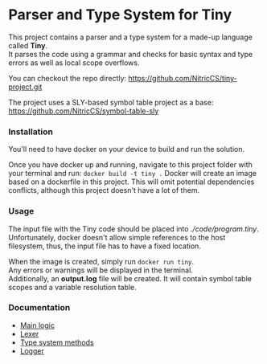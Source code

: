 # Parser and Type System for Tiny
This project contains a parser and a type system for a made-up language called **Tiny**.\
It parses the code using a grammar and checks for basic syntax and type errors as well as local scope overflows.

You can checkout the repo directly: https://github.com/NitricCS/tiny-project.git

The project uses a SLY-based symbol table project as a base: https://github.com/NitricCS/symbol-table-sly

### Installation
You'll need to have docker on your device to build and run the solution.

Once you have docker up and running, navigate to this project folder with your terminal and run:
``docker build -t tiny .``
Docker will create an image based on a dockerfile in this project. This will omit potential dependencies conflicts, although this project doesn't have a lot of them.

### Usage
The input file with the Tiny code should be placed into _./code/program.tiny_.\
Unfortunately, docker doesn't allow simple references to the host filesystem, thus, the input file has to have a fixed location.

When the image is created, simply run ``docker run tiny``.\
Any errors or warnings will be displayed in the terminal.\
Additionally, an __output.log__ file will be created. It will contain symbol table scopes and a variable resolution table.

### Documentation
* [Main logic](./docs/main_logic.md)
* [Lexer](./docs/lexer.md)
* [Type system methods](./docs/typing.md)
* [Logger](./docs/logger.md)